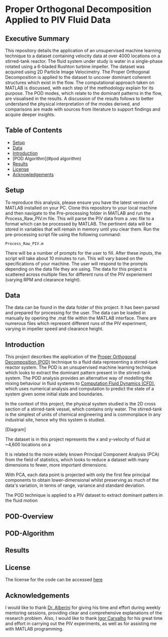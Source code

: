 # Proper Orthogonal Decomposition Applied to PIV Fluid Data

## Executive Summary

This repository details the application of an unsupervised machine learning technique to a dataset containing velocity data at over 4000 locations on a stirred-tank reactor. The fluid system under study is water in a single-phase rotated using a 6-bladed Rushton turbine impeller. The dataset was acquired using 2D Particle Image Velocimetry. The Proper Orthogonal Decomposition is applied to the dataset to uncover dominant coherent structures which exist in the flow. The computational approach taken on MATLAB is discussed, with each step of the methodology explain for its purpose. The POD modes, which relate to the dominant patterns in the flow, are visualised in the results. A discussion of the results follows to better understand the physical interpretation of the modes derived, and comparisons are made with sources from literature to support findings and acquire deeper insights. 

## Table of Contents

- [Setup](#setup)
- [Data](#data)
- [Introduction](#introduction)
- [POD Algorithm](#pod algorithm)
- [Results](#results)
- [License](#license)
- [Acknowledgements](#acknowledgements)

## Setup

To reproduce this analysis, please ensure you have the latest version of MATLAB installed on your PC. Clone this repository to your local machine and then navigate to the Pre-processing folder in MATLAB and run the Process_Raw_PIV.m file. This will parse the PIV data from a .vec file to a format which can be processed by MATLAB. The pertinent data will be stored in variables that will remain in memory until you clear them. Run the pre-processing script file using the following command:

``` 
Process_Raw_PIV.m
```

There will be a number of prompts for the user to fill. After these inputs, the script will take about 10 minutes to run. This will vary based on the specifications of your machine. The user will respond to the prompts depending on the data file they are using. The data for this project is scattered across multiple files for different runs of the PIV experiement (varying RPM and clearance height). 

## Data

The data can be found in the data folder of this project. It has been parsed and prepared for processing for the user. The data can be loaded in manually by opening the .mat file within the MATLAB interface. There are numerous files which represent different runs of the PIV experiment, varying in impeller speed and clearance height. 

## Introduction

This project describes the application of the [Proper Orthogonal Decomposition (POD)](https://en.wikipedia.org/wiki/Proper_orthogonal_decomposition)  technique to a fluid data representing a stirred-tank reactor system. The POD is an unsupervised machine learning technique which looks to extract the dominant pattern present in the stirred-tank system. The POD analysis provides an alternative way of modelling the mixing behaviour in fluid systems to [Computation Fluid Dynamics (CFD)](#https://en.wikipedia.org/wiki/Computational_fluid_dynamics), which uses numerical analysis and computation to predict the state of a system given some initial state and boundaries. 

In the context of this project, the physical system studied is the 2D cross section of a stirred-tank vessel, which contains only water. The stirred-tank is the simplest of units of chemical engineering and is commonplace in any industrial site, hence why this system is studied.

[Diagram]

The dataset is in this project represents the x and y-velocity of fluid at ~4,600 locations on a

It is related to the more widely known Principal Component Analysis (PCA) from the field of statistics, which looks to reduce a dataset with many dimensions to fewer, more important dimensions.

With PCA, each data point is projected with only the first few principal components to obtain lower-dimensional whilst preserving as much of the data's variation, in terms of range, variance and standard deviation.

The POD technique is applied to a PIV dataset to extract dominant patters in the fluid motion

## POD-Overview

## POD-Algorithm

## Results

## License

The license for the code can be accessed [here](LICENSE.md)

## Acknowledgements

I would like to thank [Dr. Alberini](https://www.linkedin.com/in/federico-alberini-advance-measurement-research/) for giving his time and effort during weekly mentoring sessions, providing clear and comprehensive explanations of the research problem. Also, I would like to thank [Igor Carvalho](https://www.linkedin.com/in/igorscarvalho/) for his great time and effort in carrying out the PIV experiments, as well as for assisting me with MATLAB programming. 
